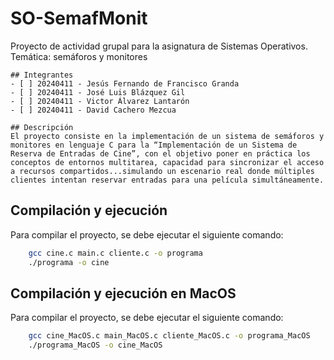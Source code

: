 # SO-SemafMonit
Proyecto de actividad grupal para la asignatura de Sistemas Operativos.
Temática: semáforos y monitores

    ## Integrantes
    - [ ] 20240411 - Jesús Fernando de Francisco Granda
    - [ ] 20240411 - José Luis Blázquez Gil
    - [ ] 20240411 - Victor Álvarez Lantarón
    - [ ] 20240411 - David Cachero Mezcua

    ## Descripción
    El proyecto consiste en la implementación de un sistema de semáforos y monitores en lenguaje C para la “Implementación de un Sistema de Reserva de Entradas de Cine”, con el objetivo poner en práctica los conceptos de entornos multitarea, capacidad para sincronizar el acceso a recursos compartidos...simulando un escenario real donde múltiples clientes intentan reservar entradas para una película simultáneamente.

## Compilación y ejecución
Para compilar el proyecto, se debe ejecutar el siguiente comando:
```bash
    gcc cine.c main.c cliente.c -o programa
    ./programa -o cine 
```
## Compilación y ejecución en MacOS
Para compilar el proyecto, se debe ejecutar el siguiente comando:
```bash
    gcc cine_MacOS.c main_MacOS.c cliente_MacOS.c -o programa_MacOS
    ./programa_MacOS -o cine_MacOS
```

